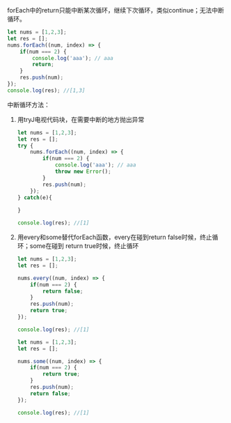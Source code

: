 forEach中的return只能中断某次循环，继续下次循环，类似continue；无法中断循环。

```js
let nums = [1,2,3];
let res = [];
nums.forEach((num, index) => {
    if(num === 2) {
        console.log('aaa'); // aaa
        return;
    }
    res.push(num);
});
console.log(res); //[1,3]
```



中断循环方法：

1. 用tryJ电视代码块，在需要中断的地方抛出异常

   ```js
   let nums = [1,2,3];
   let res = [];
   try {
       nums.forEach((num, index) => {
           if(num === 2) {
               console.log('aaa'); // aaa
               throw new Error();
           }
           res.push(num);
       });
   } catch(e){
       
   }
   
   console.log(res); //[1]
   ```

   

2. 用every和some替代forEach函数，every在碰到return false时候，终止循环；some在碰到 return true时候，终止循环

   ```js
   let nums = [1,2,3];
   let res = [];
   
   nums.every((num, index) => {
       if(num === 2) {
           return false;
       }
       res.push(num);
       return true;
   });
   
   console.log(res); //[1]
   ```

   ```js
   let nums = [1,2,3];
   let res = [];
   
   nums.some((num, index) => {
       if(num === 2) {
           return true;
       }
       res.push(num);
       return false;
   });
   
   console.log(res); //[1]
   ```

   

